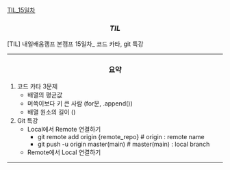 [TIL_15일차](https://bmk0703.tistory.com/55)

### <center> *TIL* </center>
[TIL] 내일배움캠프 본캠프 15일차_ 코드 카타, git 특강

---
### <center>**요약**
1. 코드 카타 3문제
    - 배열의 평균값
    - 머쓱이보다 키 큰 사람 (for문, .append())
    - 배열 원소의 길이 ()
2. Git 특강
    - Local에서 Remote 연결하기
      - git remote add origin {remote_repo} # origin : remote name
      - git push -u origin master(main) # master(main) : local branch
   - Remote에서 Local 연결하기
---